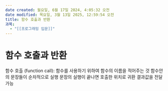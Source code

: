 ```yaml
---
date created: 월요일, 6월 17일 2024, 4:05:32 오전
date modified: 목요일, 3월 13일 2025, 12:59:54 오전
title: 함수 호출과 반환
과목:
  - "[[프로그래밍 입문]]"
---
```


# 함수 호출과 반환

함수 호출 (function call):
 함수를 사용하기 위하여 함수의 이름을 적어주는 것
 함수안의 문장들이 순차적으로 실행
 문장의 실행이 끝나면 호출한 위치로 귀환
 결과값을 전달 가능
